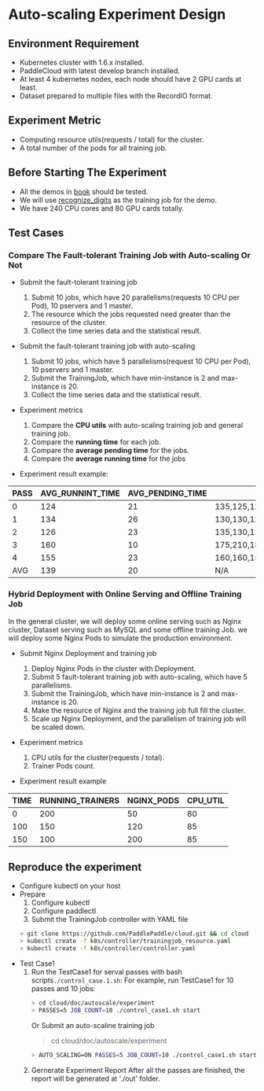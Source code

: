 # Auto-scaling Experiment Design

## Environment Requirement

- Kubernetes cluster with 1.6.x installed.
- PaddleCloud with latest develop branch installed.
- At least 4 kubernetes nodes, each node should have 2 GPU cards at least.
- Dataset prepared to multiple files with the RecordIO format.

## Experiment Metric

- Computing resource utils(requests / total) for the cluster.
- A total number of the pods for all training job.

## Before Starting The Experiment

- All the demos in [book](https://github.com/PaddlePaddle/book) should be tested.
- We will use [recognize_digits](https://github.com/PaddlePaddle/cloud/tree/develop/demo/recognize_digits) as the training job for the demo.
- We have 240 CPU cores and 80 GPU cards totally.

## Test Cases

### Compare The Fault-tolerant Training Job with Auto-scaling Or Not

- Submit the fault-tolerant training job 
    1. Submit 10 jobs, which have 20 parallelisms(requests 10 CPU per Pod), 10 pservers and 1 master.
    1. The resource which the jobs requested need greater than the resource of the cluster.
    1. Collect the time series data and the statistical result.
- Submit the fault-tolerant training job with auto-scaling
    1. Submit 10 jobs, which have 5 parallelisms(request 10 CPU per Pod), 10 pservers and 1 master.
    1. Submit the TrainingJob, which have min-instance is 2 and max-instance is 20.
    1. Collect the time series data and the statistical result.

- Experiment metrics
    1. Compare the **CPU utils** with auto-scaling training job and general training job.
    1. Compare the **running time** for each job.
    1. Compare the **average pending time** for the jobs. 
    1. Compare the **average running time** for the jobs 

- Experiment result example:

PASS|AVG_RUNNINT_TIME|AVG_PENDING_TIME|JOB_RUNNING_TIME|CPU_UTILS
--- | --- | --- | --- | ---
0|124|21|135,125,120,120,115,115,205,100,105,105|56.33
1|134|26|130,130,125,125,120,120,225,125,125,115|56.60
2|126|23|135,130,125,120,115,110,185,110,110,120|56.04
3|160|10|175,210,185,130,125,125,125,220,190,120|42.59
4|155|23|160,160,150,150,145,140,220,130,135,165|52.49
AVG|139|20|N/A|52.81

### Hybrid Deployment with Online Serving and Offline Training Job

In the general cluster, we will deploy some online serving such as Nginx cluster, Dataset serving such as MySQL and some offline training Job. we will deploy some Nginx Pods to simulate the production environment. 

- Submit Nginx Deployment and training job
    1. Deploy Nginx Pods in the cluster with Deployment.
    1. Submit 5 fault-tolerant training job with auto-scaling, which have 5 parallelisms.
    1. Submit the TrainingJob, which have min-instance is 2 and max-instance is 20.
    1. Make the resource of Nginx and the training job full fill the cluster.
    1. Scale up Nginx Deployment, and the parallelism of training job will be scaled down.

- Experiment metrics
    1. CPU utils for the cluster(requests / total).
    1. Trainer Pods count.
- Experiment result example

TIME|RUNNING_TRAINERS|NGINX_PODS|CPU_UTIL
-- | -- | -- | --
0|200|50|80
100|150|120|85
150|100|200|85

## Reproduce the experiment

- Configure kubectl on your host
- Prepare
    1. Configure kubectl 
    1. Configure paddlectl
    1. Submit the TrainingJob controller with YAML file
    ```bash
    > git clone https://github.com/PaddlePaddle/cloud.git && cd cloud
    > kubectl create -f k8s/controller/trainingjob_resource.yaml
    > kubectl create -f k8s/controller/controller.yaml
    ```
- Test Case1
    1. Run the TestCase1 for serval passes with bash scripts`./control_case.1.sh`:
        For example, run TestCase1 for 10 passes and 10 jobs:
        ```bash
        > cd cloud/doc/autoscale/experiment
        > PASSES=5 JOB_COUNT=10 ./control_case1.sh start
        ```
        Or Submit an auto-scaline training job
        > cd cloud/doc/autoscale/experiment
        ```bash
        > AUTO_SCALING=ON PASSES=5 JOB_COUNT=10 ./control_case1.sh start
        ```
    1. Gernerate Experiment Report
        After all the passes are finished, the report will be generated at './out' folder.
